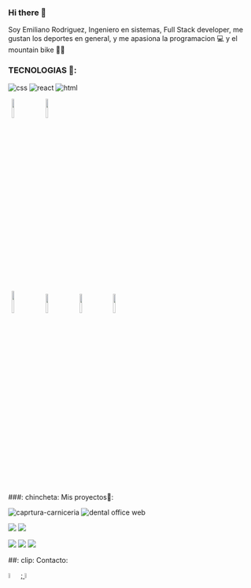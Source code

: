 ### Hi there 👋

Soy Emiliano Rodriguez, Ingeniero en sistemas, Full Stack developer, me gustan los deportes en general, y me apasiona la programacion 💻 y el mountain bike 🚴‍♀️



### TECNOLOGIAS 👋:


![css](https://user-images.githubusercontent.com/77893225/123803217-7a2da980-d8c2-11eb-933c-4a51ca0b0af2.png)
![react](https://user-images.githubusercontent.com/77893225/123803767-f1fbd400-d8c2-11eb-8398-3e2c77ce2f69.png)
![html](https://user-images.githubusercontent.com/77893225/123814132-d47f3800-d8cb-11eb-820c-5f52c2a69ebc.png)



<p>
  <code> <img width = "10%" src = "https://www.vectorlogo.zone/logos/git-scm/git-scm-ar21.svg"> </code>
  <code> <img width = "10%" src = "https://www.vectorlogo.zone/logos/getbootstrap/getbootstrap-ar21.svg"> </code>
  <br />
  <code> <img width = "10%" height = "45" src = "https://user-images.githubusercontent.com/77893225/123803064-536f7300-d8c2-11eb-8973-88420c88fa7c.PNG"> </code>
  <code> <img width = "10%" src = "https://www.vectorlogo.zone/logos/nodejs/nodejs-ar21.svg"> </code>
  <code> <img width = "10%" src = "https://www.vectorlogo.zone/logos/postgresql/postgresql-ar21.svg"> </code>
  <code> <img width = "10%" src = "https://www.vectorlogo.zone/logos/sequelizejs/sequelizejs-ar21.svg"> </code>
  <br />
</p>

###: chincheta: Mis proyectos👋:


![caprtura-carniceria](https://user-images.githubusercontent.com/77893225/123804770-e0ff9280-d8c3-11eb-8c42-d1df6ca884e2.PNG)
![dental office web](https://user-images.githubusercontent.com/77893225/123804783-e3fa8300-d8c3-11eb-8e49-ee8a8e53c4e0.PNG)

<p>
  <a> <img src = "https://user-images.githubusercontent.com/77893225/123806528-69cafe00-d8c5-11eb-9886-92ad893b7ab1.PNG"> </a>
  <a> <img src = "https://user-images.githubusercontent.com/77893225/123805235-494e7400-d8c4-11eb-9f85-0e8b246b1b46.PNG"> </a>
</p>
<p>
  <a> <img src = "https://user-images.githubusercontent.com/77893225/123805261-4e132800-d8c4-11eb-8998-5c18c1d665a2.PNG"> </a>
  <a> <img src = "https://user-images.githubusercontent.com/77893225/123805269-50758200-d8c4-11eb-97df-f7fd59bb3545.PNG"> </a>
  <a> <img src = "https://user-images.githubusercontent.com/77893225/123805281-52d7dc00-d8c4-11eb-9375-f067179fb0e5.PNG"> </a>
</p>


##: clip: Contacto:

<intervalo>
<a href="https://www.linkedin.com/in/ing-emiliano-rodriguez/"> <img width = "5%" src = "https://user-images.githubusercontent.com/77893225/123805833-cd086080-d8c4-11eb-8f17-ef778e7a3671.png">;
<a href="mailto: emilianor81@gmail.com"> <img width = "5%" src = "https://user-images.githubusercontent.com/77893225/123805927-d98cb900-d8c4-11eb-9075-3350cf4826e5.jpg">
</span>
<!--
**emilianor81/emilianor81** is a ✨ _special_ ✨ repository because its `README.md` (this file) appears on your GitHub profile.

Here are some ideas to get you started:

- 🔭 I’m currently working on ...
- 🌱 I’m currently learning ...
- 👯 I’m looking to collaborate on ...
- 🤔 I’m looking for help with ...
- 💬 Ask me about ...
- 📫 How to reach me: ...
- 😄 Pronouns: ...
- ⚡ Fun fact: ...
-->
